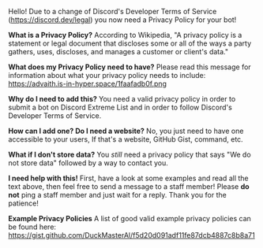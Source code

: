 Hello! Due to a change of Discord's Developer Terms of Service (<https://discord.dev/legal>) you now need a Privacy Policy for your bot!

**What is a Privacy Policy?** According to Wikipedia, "A privacy policy is a statement or legal document that discloses some or all of the ways a party gathers, uses, discloses, and manages a customer or client's data."

**What does my Privacy Policy need to have?** Please read this message for information about what your privacy policy needs to include: https://advaith.is-in-hyper.space/1faafadb0f.png

**Why do I need to add this?** You need a valid privacy policy in order to submit a bot on Discord Extreme List and in order to follow Discord's Developer Terms of Service.

**How can I add one? Do I need a website?** No, you just need to have one accessible to your users, If that's a website, GitHub Gist, command, etc.

**What if I don't store data?** You *still* need a privacy policy that says "We do not store data" followed by a way to contact you.

**I need help with this!** First, have a look at some examples and read all the text above, then feel free to send a message to a staff member! Please __do not__ ping a staff member and just wait for a reply. Thank you for the patience!

**Example Privacy Policies** A list of good valid example privacy policies can be found here: <https://gist.github.com/DuckMasterAl/f5d20d091adf11fe87dcb4887c8b8a71>
